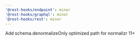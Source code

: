 ```yaml
---
'@rest-hooks/endpoint': minor
'@rest-hooks/graphql': minor
'@rest-hooks/rest': minor
---
```


Add schema.denormalizeOnly optimized path for normalizr 11+
